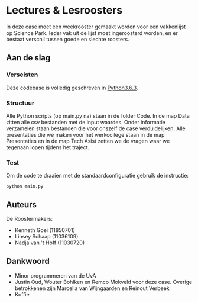 # Lectures & Lesroosters

In deze case moet een weekrooster gemaakt worden voor een vakkenlijst op Science Park. Ieder vak uit de lijst moet ingeroosterd worden, en er bestaat verschil tussen goede en slechte roosters.



## Aan de slag

### Verseisten

Deze codebase is volledig geschreven in [Python3.6.3](https://www.python.org/downloads/). 

### Structuur

Alle Python scripts (op main.py na) staan in de folder Code. In de map Data zitten alle csv bestanden met de input waardes. Onder informatie verzamelen staan bestanden die voor onszelf de case verduidelijken. Alle presentaties die we maken voor het werkcollege staan in de map Presentaties en in de map Tech Asist zetten we de vragen waar we tegenaan lopen tijdens het traject.

### Test

Om de code te draaien met de standaardconfiguratie gebruik de instructie:

```
python main.py
```

## Auteurs

De Roostermakers:
* Kenneth Goei (11850701) 
* Linsey Schaap (11036109)
* Nadja van 't Hoff (11030720)


## Dankwoord

* Minor programmeren van de UvA
* Justin Oud, Wouter Bohlken en Remco Mokveld voor deze case. Overige betrokkenen zijn Marcella van Wijngaarden en Reinout Verbeek
* Koffie
